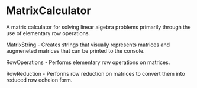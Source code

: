 # MatrixCalculator
A matrix calculator for solving linear algebra problems primarily through the use of elementary row operations.

MatrixString - Creates strings that visually represents matrices and augmeneted matrices that can be printed to the console.

RowOperations - Performs elementary row operations on matrices.

RowReduction - Performs row reduction on matrices to convert them into reduced row echelon form.
